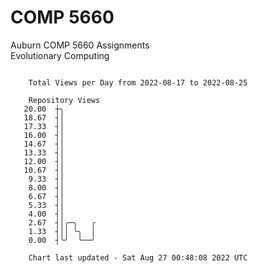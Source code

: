 # COMP 5660
Auburn COMP 5660 Assignments  
Evolutionary Computing

```

    Total Views per Day from 2022-08-17 to 2022-08-25

    Repository Views
   20.00  ┼╮
   18.67  ┤│
   17.33  ┤│
   16.00  ┤│
   14.67  ┤│
   13.33  ┤│
   12.00  ┤│
   10.67  ┤│
    9.33  ┤│
    8.00  ┤│
    6.67  ┤│
    5.33  ┤│
    4.00  ┤│
    2.67  ┤│╭─╮   ╭
    1.33  ┤││ ╰╮  │
    0.00  ┤╰╯  ╰──╯

    Chart last updated - Sat Aug 27 00:48:08 2022 UTC
    
```

